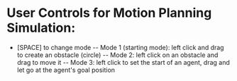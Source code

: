 # User Controls for Motion Planning Simulation:
- [SPACE] to change mode
-- Mode 1 (starting mode): left click and drag to create an obstacle (circle)
-- Mode 2: left click on an obstacle and drag to move it
-- Mode 3: left click to set the start of an agent, drag and let go at the agent's goal position
